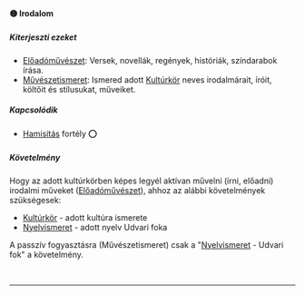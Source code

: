 #### 🟡 Irodalom

##### Kiterjeszti ezeket

- [Előadóművészet](../kepzettsegek.szekunder/eloadomuveszet.md): Versek, novellák, regények, históriák, színdarabok írása.
- [Művészetismeret](../kepzettsegek.szekunder/muveszetismeret.md): Ismered adott [Kultúrkör](../hatterek.kiemelt/kulturkor.md) neves irodalmárait, íróit, költőit és stílusukat, műveiket.

##### Kapcsolódik

- [Hamisítás](../fortelyok.altalanos/hamisitas.md) fortély ⭕

##### Követelmény

Hogy az adott kultúrkörben képes legyél aktívan művelni (írni, előadni) irodalmi műveket ([Előadóművészet](../kepzettsegek.szekunder/eloadomuveszet.md)), ahhoz az alábbi követelmények szükségesek:
- [Kultúrkör](../hatterek.kiemelt/kulturkor.md) - adott kultúra ismerete
- [Nyelvismeret](../hatterek.kiemelt/nyelvismeret.md) - adott nyelv Udvari foka

A passzív fogyasztásra (Művészetismeret) csak a  "[Nyelvismeret](../hatterek.kiemelt/nyelvismeret.md) - Udvari fok" a követelmény.

<br />

---
